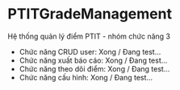 # PTITGradeManagement
Hệ thống quản lý điểm PTIT - nhóm chức năng 3

- Chức năng CRUD user: Xong / Đang test...
- Chức năng xuất báo cáo: Xong / Đang test...
- Chức năng theo dõi điểm: Xong / Đang test...
- Chức năng cấu hình: Xong / Đang test...
